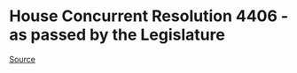 # House Concurrent Resolution 4406 - as passed by the Legislature

[Source](http://lawfilesext.leg.wa.gov/biennium/2021-22/Xml/Bills/House%20Passed%20Legislature/4406.PL.xml)